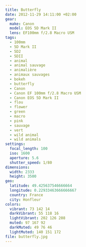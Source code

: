 ```yaml
---
title: Butterfly
date: 2012-11-29 14:11:00 +02:00
gear:
  make: Canon
  model: EOS 5D Mark II
  lens: EF100mm f/2.8 Macro USM
tags:
  - 100mm
  - 5D Mark II
  - 5D2
  - 5DII
  - animal
  - animal sauvage
  - animalière
  - animaux sauvages
  - bokeh
  - butterfly
  - Canon
  - Canon EF 100mm f/2.8 Macro USM
  - Canon EOS 5D Mark II
  - flou
  - flower
  - green
  - macro
  - pink
  - sauvage
  - vert
  - wild animal
  - wild animals
settings:
  focal_length: 100
  iso: 1600
  aperture: 5.6
  shutter_speed: 1/80
dimensions:
  width: 2333
  height: 3500
geo:
  latitude: 49.425637546666664
  longitude: 0.22933463666666667
  country: France
  city: Honfleur
colors:
  vibrant: 73 142 14
  darkVibrant: 55 118 16
  lightVibrant: 202 126 208
  muted: 97 167 92
  darkMuted: 49 76 46
  lightMuted: 140 151 172
file: butterfly.jpg
---
```



